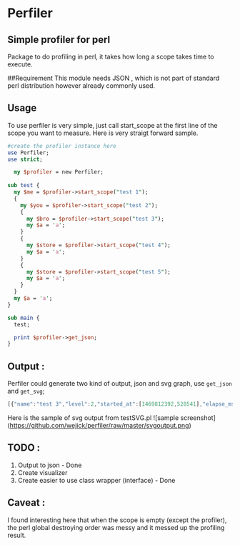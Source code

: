 # Perfiler
## Simple profiler for perl

Package to do profiling in perl, it takes how long a scope takes time to execute.

##Requirement
This module needs JSON , which is not part of standard perl distribution however already commonly used.

## Usage
To use perfiler is very simple, just call start_scope at the first line of the scope you want to measure.
Here is very straigt forward sample.
```perl
#create the profiler instance here
use Perfiler;
use strict;

  my $profiler = new Perfiler;
  
sub test {
  my $me = $profiler->start_scope("test 1");
  {
    my $you = $profiler->start_scope("test 2");
    {
      my $bro = $profiler->start_scope("test 3");
      my $a = 'a';
    }
    {
      my $store = $profiler->start_scope("test 4");
      my $a = 'a';
    }
    {
      my $store = $profiler->start_scope("test 5");
      my $a = 'a';
    }
  }
  my $a = 'a';
}

sub main {
  test;

  print $profiler->get_json;
}
```

## Output :
Perfiler could generate two kind of output, json and svg graph, use `get_json` and `get_svg`;
```javascript
[{"name":"test 3","level":2,"started_at":[1469812392,528541],"elapse_ms":0.008},{"elapse_ms":0.005,"level":2,"started_at":[1469812392,528573],"name":"test 4"},{"name":"test 5","level":2,"started_at":[1469812392,528592],"elapse_ms":0.005},{"level":1,"started_at":[1469812392,528534],"elapse_ms":0.073,"name":"test 2"},{"name":"test 1","started_at":[1469812392,528522],"level":0,"elapse_ms":0.094}]
```
Here is the sample of svg output from testSVG.pl
![sample screenshot]
(https://github.com/wejick/perfiler/raw/master/svgoutput.png)

## TODO :
1. Output to json - Done
2. Create visualizer
3. Create easier to use class wrapper (interface) - Done

## Caveat :
I found interesting here that when the scope is empty (except the profiler), the perl global destroying order was messy and it messed up the profiling result.
